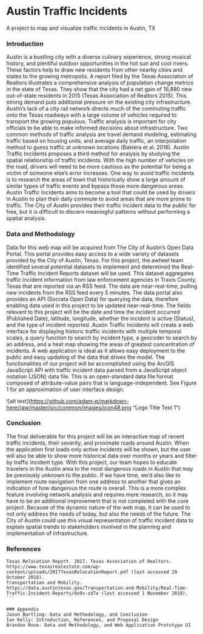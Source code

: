 # Austin Traffic Incidents
A project to map and visualize traffic incidents in Austin, TX

### Introduction
Austin is a bustling city with a diverse culinary experience, strong musical history, and plentiful outdoor opportunities in the hot sun and cool rivers. These factors help to draw new residents from other nearby cities and states to the growing metropolis. A report filed by the Texas Association of Realtors illustrates a comprehensive analysis of population change metrics in the state of Texas. They show that the city had a net gain of 16,890 new out-of-state residents in 2015 (Texas Association of Realtors 2015). This strong demand puts additional pressure on the existing city infrastructure. Austin’s lack of a city rail network directs much of the commuting traffic onto the Texas roadways with a large volume of vehicles required to transport the growing populous. 
Traffic analysis is important for city officials to be able to make informed decisions about infrastructure. Two common methods of traffic analysis are travel demand modeling, estimating traffic based on housing units, and average daily traffic, an interpolation method to guess traffic at unknown locations (Bakiera et al. 2016). Austin Traffic Incidents proposes a third method for analysis by studying the spatial relationship of traffic incidents. 
With the high number of vehicles on the road, drivers will need to be more cautious as the potential for being a victim of someone else’s error increases. One way to avoid traffic incidents is to research the areas of town that historically show a large amount of similar types of traffic events and bypass those more dangerous areas. Austin Traffic Incidents aims to become a tool that could be used by drivers in Austin to plan their daily commute to avoid areas that are more prone to traffic. The City of Austin provides their traffic incident data to the public for free, but it is difficult to discern meaningful patterns without performing a spatial analysis.

### Data and Methodology
Data for this web map will be acquired from The City of Austin’s Open Data Portal. This portal provides easy access to a wide variety of datasets provided by the City of Austin, Texas. For this project, the awheel team identified several potential datasets to implement and determined the Real-Time Traffic Incident Reports dataset will be used. This dataset aggregates traffic incident information from law enforcement agencies in Travis County, Texas that are reported via an RSS feed. The data are near-real-time, pulling new incidents from the RSS feed every 5 minutes. The data portal also provides an API (Socrata Open Data) for querying the data, therefore enabling data used in this project to be updated near-real-time. The fields relevant to this project will be the date and time the incident occurred (Published Date), latitude, longitude, whether the incident is active (Status), and the type of incident reported. Austin Traffic Incidents will create a web interface for displaying historic traffic incidents with multiple temporal scales, a query function to search by incident type, a geocoder to search by an address, and a heat map showing the areas of greatest concentration of incidents. A web application is ideal as it allows easy deployment to the public and easy updating of the data that drives the model. The functionalities of our project will be accomplished using the ArcGIS JavaScript API with traffic incident data parsed from a JavaScript object notation (JSON) data file.  This is an open-standard data file format composed of attribute-value pairs that is language-independent.  See Figure 1 for an approximation of user interface design.

![alt text](https://github.com/adam-p/markdown-here/raw/master/src/common/images/icon48.png “Logo Title Text 1”)

### Conclusion
The final deliverable for this project will be an interactive map of recent traffic incidents, their severity, and proximate roads around Austin. When the application first loads only active incidents will be shown, but the user will also be able to show more historical data over months or years and filter by traffic incident type. With this project, our team hopes to educate travelers in the Austin area to the most dangerous roads in Austin that may be previously unknown to the public. If we have time, we’d also like to implement route navigation from one address to another that gives an indication of how dangerous the route is overall. This is a more complex feature involving network analysis and requires more research, so it may have to be an additional improvement that is not completed with the core project. Because of the dynamic nature of the web map, it can be used to not only address the needs of today, but also the needs of the future. The City of Austin could use this visual representation of traffic incident data to explain spatial trends to stakeholders involved in the planning and implementation of infrastructure.

### References
```Bakiera, A., R. Weaver, C. Hiner, and Y. Lu. 2016. Spatial analysis of traffic congestion and transit accessibility in Austin, Texas. https://digital.library.txstate.edu/bitstream/handle/10877/6323/BAKIERA-THESIS-2016.pdf?sequence=1 (last accessed 29 October 2018). 
Texas Relocation Report. 2017. Texas Association of Realtors. https://www.texasrealestate.com/wp-content/uploads/2017TexasRelocationReport.pdf (last accessed 29 October 2018). 
Transportation and Mobility. https://data.austintexas.gov/Transportation-and-Mobility/Real-Time-Traffic-Incident-Reports/dx9v-zd7x (last accessed 1 November 2018). ```

### Appendix
Jason Bartling: Data and Methodology, and Conclusion
Ian Kelly: Introduction, References, and Proposal Design
Brandon Rose: Data and Methodology, and Web Application Prototype UI
